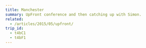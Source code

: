 ```yaml
---
title: Manchester
summary: UpFront conference and then catching up with Simon.
related:
  - /articles/2015/05/upfront/
trip_id:
  - t4bC1
  - t4bF1
---
```

